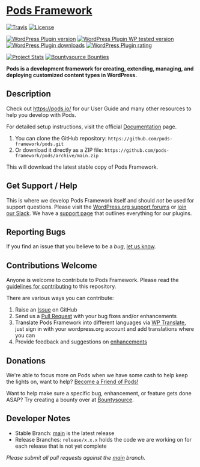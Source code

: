 # [Pods Framework](https://pods.io) #
[![Travis](https://travis-ci.com/pods-framework/pods.svg?branch=main)](https://travis-ci.com/github/pods-framework/pods)
[![License](https://img.shields.io/badge/license-GPL--2.0%2B-green.svg)](https://github.com/pods-framework/pods/blob/main/license.txt)

[![WordPress Plugin version](https://img.shields.io/wordpress/plugin/v/pods.svg?style=flat)](https://wordpress.org/plugins/pods/)
[![WordPress Plugin WP tested version](https://img.shields.io/wordpress/v/pods.svg?style=flat)](https://wordpress.org/plugins/pods/)
[![WordPress Plugin downloads](https://img.shields.io/wordpress/plugin/dt/pods.svg?style=flat)](https://wordpress.org/plugins/pods/)
[![WordPress Plugin rating](https://img.shields.io/wordpress/plugin/r/pods.svg?style=flat)](https://wordpress.org/plugins/pods/)

[![Project Stats](https://www.openhub.net/p/pods-framework/widgets/project_thin_badge.gif)](https://www.openhub.net/p/pods-framework)
[![Bountysource Bounties](https://api.bountysource.com/badge/tracker?tracker_id=247358)](https://www.bountysource.com/teams/pods-framework/issues?tracker_ids=247358)

**Pods is a development framework for creating, extending, managing, and deploying customized content types in WordPress.**

## Description

Check out <https://pods.io/> for our User Guide and many other resources to help you develop with Pods.

For detailed setup instructions, visit the official [Documentation](https://docs.pods.io/) page.

1. You can clone the GitHub repository: `https://github.com/pods-framework/pods.git`
2. Or download it directly as a ZIP file: `https://github.com/pods-framework/pods/archive/main.zip`

This will download the latest stable copy of Pods Framework.

## Get Support / Help

This is where we develop Pods Framework itself and should _not_ be used for support questions. Please visit the [WordPress.org support forums](https://wordpress.org/support/plugin/pods/) or [join our Slack](https://support.pods.io/chat/). We have a [support page](https://support.pods.io/) that outlines everything for our plugins.

## Reporting Bugs

If you find an issue that you believe to be a *bug*, [let us know](https://github.com/pods-framework/pods/issues?state=open).

## Contributions Welcome

Anyone is welcome to contribute to Pods Framework. Please read the [guidelines for contributing](CONTRIBUTING.md) to this repository.

There are various ways you can contribute:

1. Raise an [Issue](https://github.com/pods-framework/pods/issues) on GitHub
2. Send us a [Pull Request](https://github.com/pods-framework/pods/pulls) with your bug fixes and/or enhancements
3. Translate Pods Framework into different languages via [WP Translate](https://translate.wordpress.org/projects/wp-plugins/pods), just sign in with your wordpress.org account and add translations where you can
4. Provide feedback and suggestions on [enhancements](https://github.com/pods-framework/pods/issues?direction=desc&labels=Enhancement&page=1&sort=created&state=open)

## Donations

We're able to focus more on Pods when we have some cash to help keep the lights on, want to help? [Become a Friend of Pods!](https://pods.io/friends-of-pods/)

Want to help make sure a specific bug, enhancement, or feature gets done ASAP? Try creating a bounty over at [Bountysource](https://www.bountysource.com/teams/pods-framework/issues?tracker_ids=247358).

## Developer Notes

* Stable Branch: [main](https://github.com/pods-framework/pods/tree/main) is the latest release
* Release Branches: `release/x.x.x` holds the code we are working on for each release that is not yet complete

<em>Please submit all pull requests against the [main](https://github.com/pods-framework/pods/tree/main) branch.</em>
